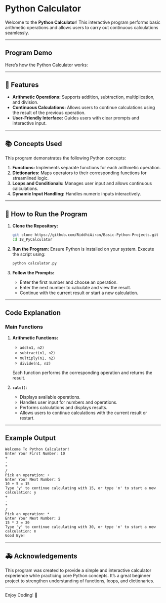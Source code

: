 # Python Calculator

Welcome to the **Python Calculator**! This interactive program performs basic arithmetic operations and allows users to carry out continuous calculations seamlessly.

---

## Program Demo
Here’s how the Python Calculator works:

---

## 🚀 Features

- **Arithmetic Operations:** Supports addition, subtraction, multiplication, and division.
- **Continuous Calculations:** Allows users to continue calculations using the result of the previous operation.
- **User-Friendly Interface:** Guides users with clear prompts and interactive input.

---

## 📚 Concepts Used

This program demonstrates the following Python concepts:

1. **Functions:** Implements separate functions for each arithmetic operation.
2. **Dictionaries:** Maps operators to their corresponding functions for streamlined logic.
3. **Loops and Conditionals:** Manages user input and allows continuous calculations.
4. **Dynamic Input Handling:** Handles numeric inputs interactively.

---

## 📄 How to Run the Program

1. **Clone the Repository:**
   ```bash
   git clone https://github.com/RiddhiAiran/Basic-Python-Projects.git
   cd 18_PyCalculator
   ```

2. **Run the Program:**
   Ensure Python is installed on your system. Execute the script using:
   ```bash
   python calculator.py
   ```

3. **Follow the Prompts:**
   - Enter the first number and choose an operation.
   - Enter the next number to calculate and view the result.
   - Continue with the current result or start a new calculation.

---

## Code Explanation

### Main Functions

1. **Arithmetic Functions:**
   - `add(n1, n2)`
   - `subtract(n1, n2)`
   - `multiply(n1, n2)`
   - `divide(n1, n2)`

   Each function performs the corresponding operation and returns the result.

2. **`calc()`**:
   - Displays available operations.
   - Handles user input for numbers and operations.
   - Performs calculations and displays results.
   - Allows users to continue calculations with the current result or restart.

---

## Example Output

```plaintext
Welcome To Python Calculator!
Enter Your First Number: 10
+
-
*
/
Pick an operation: +
Enter Your Next Number: 5
10 + 5 = 15
Type 'y' to continue calculating with 15, or type 'n' to start a new calculation: y
+
-
*
/
Pick an operation: *
Enter Your Next Number: 2
15 * 2 = 30
Type 'y' to continue calculating with 30, or type 'n' to start a new calculation: n
Good Bye!
```

---

## 🚑 Acknowledgements

This program was created to provide a simple and interactive calculator experience while practicing core Python concepts. It’s a great beginner project to strengthen understanding of functions, loops, and dictionaries.

---

Enjoy Coding! 🧮
